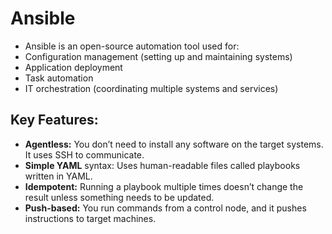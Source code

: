 # Ansible

* Ansible is an open-source automation tool used for:
* Configuration management (setting up and maintaining systems)
* Application deployment
* Task automation
* IT orchestration (coordinating multiple systems and services)

## Key Features:
* **Agentless:** You don’t need to install any software on the target systems. It uses SSH to communicate.
* **Simple YAML** syntax: Uses human-readable files called playbooks written in YAML.
* **Idempotent:** Running a playbook multiple times doesn’t change the result unless something needs to be updated.
* **Push-based:** You run commands from a control node, and it pushes instructions to target machines.


